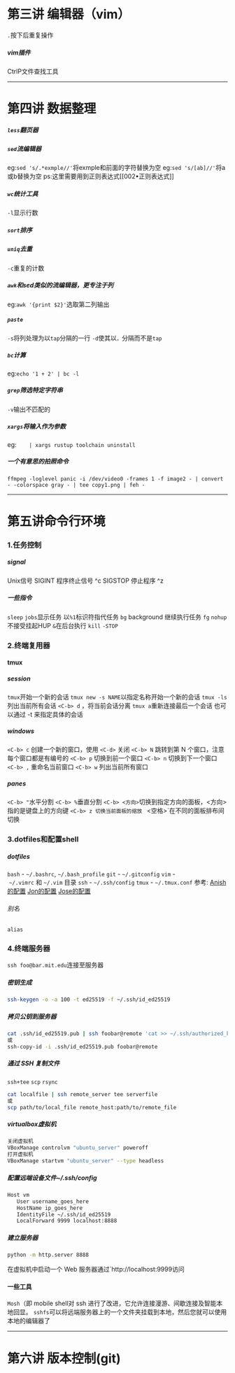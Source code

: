 # 第三讲 编辑器（vim）

`.`按下后重复操作

##### vim插件

CtrlP文件查找工具

---

# 第四讲 数据整理

##### `less`翻页器

##### `sed`流编辑器

 eg:`sed 's/.*exmple//'`将exmple和前面的字符替换为空
 eg:`sed 's/[ab]//'`将a或b替换为空
	 ps:这里需要用到正则表达式[[002•正则表达式]]

##### `wc`统计工具

`-l`显示行数

##### `sort`排序

##### `uniq`去重

`-c`重复的计数

##### `awk`和sed类似的流编辑器，更专注于列

eg:`awk '{print $2}'`选取第二列输出

##### `paste`

`-s`将列处理为以`tap`分隔的一行
`-d`使其以`，`分隔而不是`tap`

##### `bc`计算

eg:`echo '1 + 2' | bc -l`

##### `grep`筛选特定字符串

`-v`输出不匹配的

##### `xargs`将输入作为参数

eg:`    | xargs rustup toolchain uninstall`

##### 一个有意思的拍照命令

`ffmpeg -loglevel panic -i /dev/video0 -frames 1 -f image2 - | convert - -colorspace gray - | tee copy1.png | feh -`

---

# 第五讲命令行环境

### 1.任务控制

##### signal

Unix信号
SIGINT 程序终止信号 ^c
SIGSTOP 停止程序 ^z 

##### 一些指令

`sleep`
`jobs`显示任务
	以`%1`标识符指代任务
`bg` background 继续执行任务
`fg`
`nohup`不接受挂起HUP
	`&`在后台执行
`kill`
	`-STOP`

### 2.终端复用器

#### tmux

##### session

`tmux`开始一个新的会话
`tmux new -s NAME`以指定名称开始一个新的会话
`tmux -ls`列出当前所有会话
`<C-b> d` ，将当前会话分离
`tmux a`重新连接最后一个会话 也可以通过 -t 来指定具体的会话

##### windows

`<C-b> c` 创建一个新的窗口，使用 `<C-d>` 关闭
`<C-b> N` 跳转到第 N 个窗口，注意每个窗口都是有编号的
`<C-b> p` 切换到前一个窗口
`<C-b> n` 切换到下一个窗口
`<C-b> ,` 重命名当前窗口
`<C-b> w` 列出当前所有窗口

##### panes

`<C-b> "`水平分割
`<C-b> %`垂直分割
`<C-b> <方向>`切换到指定方向的面板，<方向> 指的是键盘上的方向键
`<C-b> z 切换当前面板的缩放
`<C-b> <空格>`在不同的面板排布间切换

### 3.dotfiles和配置shell

##### dotfiles

 `bash` - `~/.bashrc`, `~/.bash_profile`
 `git` - `~/.gitconfig`
 `vim` - `~/.vimrc` 和 `~/.vim` 目录
 `ssh` - `~/.ssh/config`
 `tmux` - `~/.tmux.conf`
参考:
[Anish的配置](https://github.com/anishathalye/dotfiles)
[Jon的配置](https://github.com/jonhoo/configs)
[Jose的配置](https://github.com/jjgo/dotfiles)

###### 别名

`alias`

### 4.终端服务器

`ssh foo@bar.mit.edu`连接至服务器

##### 密钥生成

```zsh
ssh-keygen -o -a 100 -t ed25519 -f ~/.ssh/id_ed25519
```

##### 拷贝公钥到服务器

```zsh
cat .ssh/id_ed25519.pub | ssh foobar@remote 'cat >> ~/.ssh/authorized_keys'
或
ssh-copy-id -i .ssh/id_ed25519.pub foobar@remote
```

##### 通过 SSH 复制文件

`ssh+tee`
`scp`
`rsync`

```zsh
cat localfile | ssh remote_server tee serverfile
或
scp path/to/local_file remote_host:path/to/remote_file
```

##### virtualbox虚拟机

```zsh
关闭虚拟机
VBoxManage controlvm "ubuntu_server" poweroff
打开虚拟机
VBoxManage startvm "ubuntu_server" --type headless
```

##### 配置远端设备文件~/.ssh/config

```zsh
Host vm
   User username_goes_here
   HostName ip_goes_here
   IdentityFile ~/.ssh/id_ed25519
   LocalForward 9999 localhost:8888

```

##### 建立服务器

```zsh
python -m http.server 8888
```

在虚拟机中启动一个 Web 服务器通过`http://localhost:9999访问

#### 一些工具

`Mosh`（即 mobile shell对 ssh 进行了改进，它允许连接漫游、间歇连接及智能本地回显。
`sshfs`可以将远端服务器上的一个文件夹挂载到本地，然后您就可以使用本地的编辑器了

---

# 第六讲 版本控制(git)